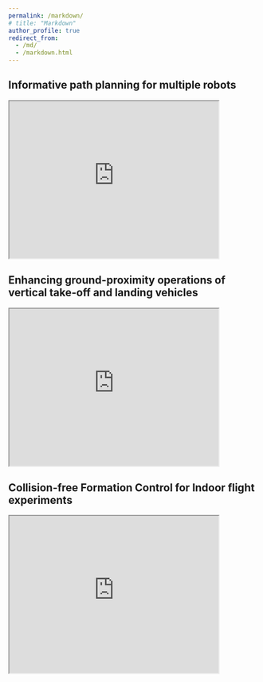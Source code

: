 ```yaml
---
permalink: /markdown/
# title: "Markdown"
author_profile: true
redirect_from:  
  - /md/
  - /markdown.html
---
```


## Informative path planning for multiple robots
<iframe width="420" height="315"
src="https://www.youtube.com/embed/OhAIk5bYg74">
</iframe> 

## Enhancing ground-proximity operations of vertical take-off and landing vehicles
<iframe width="420" height="315"
src="https://www.youtube.com/embed/0IDXS7JX6HQ">
</iframe> 

## Collision-free Formation Control for Indoor flight experiments
<iframe width="420" height="315"
src="https://www.youtube.com/embed/EbNyjiTfWEY">
</iframe> 